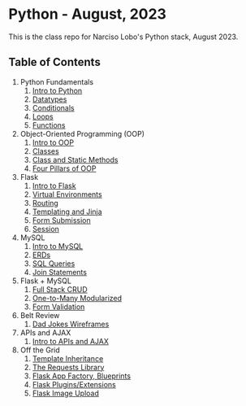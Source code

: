 # Python - August, 2023
This is the class repo for Narciso Lobo's Python stack, August 2023.

## Table of Contents
1. Python Fundamentals
   1. [Intro to Python](./01-python-fundamentals/w1d1-00-intro/)
   2. [Datatypes](./01-python-fundamentals/w1d1-01-data-types/)
   3. [Conditionals](./01-python-fundamentals/w1d1-02-conditionals/)
   4. [Loops](./01-python-fundamentals/w1d1-03-loops/)
   5. [Functions](./01-python-fundamentals/w1d1-04-functions/)
2. Object-Oriented Programming (OOP)
   1. [Intro to OOP](./02-python-oop/w1d2-00-intro/)
   2. [Classes](./02-python-oop/w1d2-01-classes/)
   3. [Class and Static Methods](./02-python-oop/w1d3-00-class-and-static-methods/)
   4. [Four Pillars of OOP](./02-python-oop/w1d3-02-four-pillars/)
3. Flask
   1. [Intro to Flask](./03-flask/w1d4-00-flask-intro/)
   2. [Virtual Environments](./03-flask/w1d4-01-virtual-environments/)
   3. [Routing](./03-flask/w1d4-02-routing/)
   4. [Templating and Jinja](./03-flask/w1d4-03-templates/)
   5. [Form Submission](./03-flask/w1d5-00-form-submission/)
   6. [Session](./03-flask/w1d5-01-session/)
4. MySQL
   1. [Intro to MySQL](./04-mysql/w2d1-00-db-intro/)
   2. [ERDs](./04-mysql/w2d1-01-erds/)
   3. [SQL Queries](./04-mysql/w2d2-00-sql-queries/)
   4. [Join Statements](./04-mysql/w2d2-01-joins/)
5. Flask + MySQL
   1. [Full Stack CRUD](./05-flask-mysql/first-full-stack/)
   2. [One-to-Many Modularized](./05-flask-mysql/w2d4-00-one-to-many/vc-one-to-many/)
   3. [Form Validation](./05-flask-mysql/w2d5-00-basic-validation/madlibs/)
6. Belt Review
   1. [Dad Jokes Wireframes](./06-belt-review/)
7. APIs and AJAX
   1. [Intro to APIs and AJAX](./07-apis-ajax/w3d4-00-apis/)
8. Off the Grid
   1. [Template Inheritance](./08-off-the-grid/template-inheritance/)
   2. [The Requests Library](./08-off-the-grid/requests-library/rick-and-morty-api/)
   3. [Flask App Factory, Blueprints](./08-off-the-grid/flask_plugins/)
   4. [Flask Plugins/Extensions](./08-off-the-grid/flask_plugins/)
   5. [Flask Image Upload](./08-off-the-grid/image-upload/)
